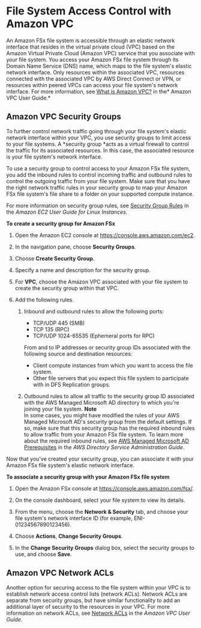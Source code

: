 # File System Access Control with Amazon VPC<a name="limit-access-security-groups"></a>

An Amazon FSx file system is accessible through an elastic network interface that resides in the virtual private cloud \(VPC\) based on the Amazon Virtual Private Cloud \(Amazon VPC\) service that you associate with your file system\. You access your Amazon FSx file system through its Domain Name Service \(DNS\) name, which maps to the file system's elastic network interface\. Only resources within the associated VPC, resources connected with the associated VPC by AWS Direct Connect or VPN, or resources within peered VPCs can access your file system's network interface\. For more information, see [What is Amazon VPC?](https://docs.aws.amazon.com/vpc/latest/userguide/what-is-amazon-vpc.html) in the* Amazon VPC User Guide\.*

## Amazon VPC Security Groups<a name="fsx-vpc-security-groups"></a>

To further control network traffic going through your file system's elastic network interface within your VPC, you use security groups to limit access to your file systems\. A *security group *acts as a virtual firewall to control the traffic for its associated resources\. In this case, the associated resource is your file system's network interface\.

To use a security group to control access to your Amazon FSx file system, you add the inbound rules to control incoming traffic and outbound rules to control the outgoing traffic from your file system\. Make sure that you have the right network traffic rules in your security group to map your Amazon FSx file system's file share to a folder on your supported compute instance\.

For more information on security group rules, see [Security Group Rules](https://docs.aws.amazon.com/AWSEC2/latest/UserGuide/using-network-security.html#security-group-rules) in the *Amazon EC2 User Guide for Linux Instances\.*

**To create a security group for Amazon FSx**

1. Open the Amazon EC2 console at [https://console\.aws\.amazon\.com/ec2](https://console.aws.amazon.com/ec2)\.

1. In the navigation pane, choose **Security Groups**\.

1. Choose **Create Security Group**\.

1. Specify a name and description for the security group\.

1. For **VPC**, choose the Amazon VPC associated with your file system to create the security group within that VPC\.

1. <a name="vpc-sg-step6"></a>Add the following rules\.

   1. Inbound and outbound rules to allow the following ports:
      + TCP/UDP 445 \(SMB\)
      + TCP 135 \(RPC\)
      + TCP/UDP 1024\-65535 \(Ephemeral ports for RPC\)

      From and to IP addresses or security group IDs associated with the following source and destination resources:
      + Client compute instances from which you want to access the file system\.
      + Other file servers that you expect this file system to participate with in DFS Replication groups\.

   1. Outbound rules to allow all traffic to the security group ID associated with the AWS Managed Microsoft AD directory to which you're joining your file system\.
**Note**  
In some cases, you might have modified the rules of your AWS Managed Microsoft AD's security group from the default settings\. If so, make sure that this security group has the required inbound rules to allow traffic from your Amazon FSx file system\. To learn more about the required inbound rules, see [AWS Managed Microsoft AD Prerequisites](https://docs.aws.amazon.com/directoryservice/latest/admin-guide/ms_ad_getting_started_prereqs.html) in the *AWS Directory Service Administration Guide*\.

Now that you've created your security group, you can associate it with your Amazon FSx file system's elastic network interface\.

**To associate a security group with your Amazon FSx file system**

1. Open the Amazon FSx console at [https://console\.aws\.amazon\.com/fsx/](https://console.aws.amazon.com/fsx/)\.

1. On the console dashboard, select your file system to view its details\.

1. From the menu, choose the **Network & Security** tab, and choose your file system's network interface ID \(for example, ENI\-01234567890123456\)\.

1. Choose **Actions**, **Change Security Groups**\.

1. In the **Change Security Groups** dialog box, select the security groups to use, and choose **Save**\.

## Amazon VPC Network ACLs<a name="limit-access-acl"></a>

Another option for securing access to the file system within your VPC is to establish network access control lists \(network ACLs\)\. Network ACLs are separate from security groups, but have similar functionality to add an additional layer of security to the resources in your VPC\. For more information on network ACLs, see [Network ACLs](https://docs.aws.amazon.com/vpc/latest/userguide/VPC_ACLs.html) in the *Amazon VPC User Guide\.*